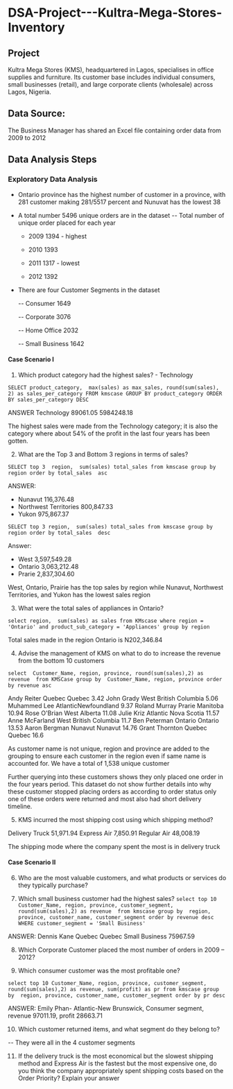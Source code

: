 # DSA-Project---Kultra-Mega-Stores-Inventory

## Project

Kultra Mega Stores (KMS), headquartered in Lagos, specialises in office supplies and 
furniture. Its customer base includes individual consumers, small businesses (retail), and 
large corporate clients (wholesale) across Lagos, Nigeria. 

## Data Source:

The Business Manager has shared an Excel file containing order data from 2009 to 
2012

## Data Analysis Steps
### Exploratory Data Analysis
- Ontario province has the highest number of customer in a province, with 281 customer making 281/5517 percent and Nunuvat has the lowest 38
  
- A total number 5496 unique orders are in the dataset
-- Total number of unique order placed for each year
  
  - 2009	1394 - highest
    
  - 2010	1393
    
  - 2011	1317 - lowest
    
  - 2012	1392
  
- There are four Customer Segments in the dataset

	--  Consumer	1649

	--  Corporate	3076

	--  Home Office	2032

	--  Small Business	1642




#### Case Scenario I 
1. Which product category had the highest sales? - Technology

`SELECT product_category, 
	  max(sales) as max_sales,
	  round(sum(sales), 2) as sales_per_category
FROM kmscase
GROUP BY product_category
ORDER BY sales_per_category DESC`

ANSWER
Technology	89061.05	5984248.18

The highest sales were made from the Technology category; it is also the category where about 54% of the profit in the last four years has been gotten.

2. What are the Top 3 and Bottom 3 regions in terms of sales? 

`SELECT top 3 
  region, 
	sum(sales) total_sales
from kmscase
group by region
order by total_sales  asc`

ANSWER: 
- Nunavut	116,376.48
- Northwest Territories	800,847.33
- Yukon	975,867.37


`SELECT top 3
region, 
	sum(sales) total_sales
from kmscase
group by region
order by total_sales  desc`

Answer: 
 -   West	3,597,549.28
 -  Ontario 3,063,212.48
 -  Prarie	2,837,304.60

West, Ontario, Prairie has the top sales by region while Nunavut, Northwest Territories, and Yukon has the lowest sales region


3. What were the total sales of appliances in Ontario? 

`select region, 
	sum(sales) as sales
from KMscase
where region = 'Ontario'
and product_sub_category = 'Appliances'
group by region`

Total sales made in the region Ontario is N202,346.84 


4. Advise the management of KMS on what to do to increase the revenue from the bottom 10 customers

`select 
Customer_Name, region, province,
	round(sum(sales),2) as revenue 
from KMSCase
group by  Customer_Name, region, province
order by revenue asc`
 

Andy Reiter	Quebec	Quebec	3.42
John Grady	West	British Columbia	5.06
Muhammed Lee AtlanticNewfoundland	9.37
Roland Murray	Prarie	Manitoba	10.94
Rose O'Brian	West	Alberta	11.08
Julie Kriz	Atlantic	Nova Scotia	11.57
Anne McFarland	West	British Columbia	11.7
Ben Peterman	Ontario	Ontario	13.53
Aaron Bergman	Nunavut	Nunavut	14.76
Grant Thornton	Quebec	Quebec	16.6

As customer name is not unique, region and province are added to the grouping to ensure each customer in the region even if same name is accounted for.
We have a total of 1,538 unique customer

Further querying into these customers shows they only placed one order in the four years period.
This dataset do not show further details into why these customer stopped placing orders as according to order status only one of these orders were returned and most also had short delivery timeline.


5. KMS incurred the most shipping cost using which shipping method?

Delivery Truck	51,971.94
Express Air	7,850.91
Regular Air	48,008.19

The shipping mode where the company spent the most is in delivery truck


#### Case Scenario II 
6. Who are the most valuable customers, and what products or services do they typically 
purchase?


7. Which small business customer had the highest sales?
`select top 10
Customer_Name, region, province, customer_segment,
	round(sum(sales),2) as revenue 
from kmscase
group by  region, province, customer_name, customer_segment
order by revenue desc
WHERE customer_segment = 'Small Business'`

  ANSWER:
  Dennis Kane	Quebec	Quebec	Small Business	75967.59
  
8. Which Corporate Customer placed the most number of orders in 2009 – 2012?
   
9. Which consumer customer was the most profitable one?

`select top 10
Customer_Name, region, province, customer_segment,
	round(sum(sales),2) as revenue, sum(profit) as pr
from kmscase
group by  region, province, customer_name, customer_segment
order by pr desc`

ANSWER:
Emily Phan- Atlantic-New Brunswick, Consumer segment, revenue 97011.19, profit 28663.71

10. Which customer returned items, and what segment do they belong to?

-- They were all in the 4 customer segments
    
    
11. If the delivery truck is the most economical but the slowest shipping method and 
Express Air is the fastest but the most expensive one, do you think the company 
appropriately spent shipping costs based on the Order Priority? Explain your answer 

